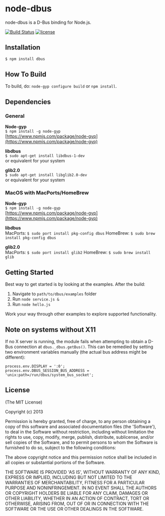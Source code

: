 # node-dbus  
node-dbus is a D-Bus binding for Node.js.

[![Build Status](https://travis-ci.org/Shouqun/node-dbus.svg?branch=master)](https://travis-ci.org/Shouqun/node-dbus)
[![license](https://img.shields.io/github/license/mashape/apistatus.svg)](#license)

## Installation

```bash
$ npm install dbus
```

## How To Build
To build, do: `node-gyp configure build` or `npm install`.

## Dependencies

### General

**Node-gyp**  
`$ npm install -g node-gyp`  
[https://www.npmjs.com/package/node-gyp](https://www.npmjs.com/package/node-gyp)

**libdbus**  
`$ sudo apt-get install libdbus-1-dev`  
or equivalent for your system

**glib2.0**  
`$ sudo apt-get install libglib2.0-dev`  
or equivalent for your system

### MacOS with MacPorts/HomeBrew

**Node-gyp**  
`$ npm install -g node-gyp`  
[https://www.npmjs.com/package/node-gyp](https://www.npmjs.com/package/node-gyp)

**libdbus**  
MacPorts: `$ sudo port install pkg-config dbus`
HomeBrew: `$ sudo brew install pkg-config dbus`

**glib2.0**  
MacPorts: `$ sudo port install glib2`
HomeBrew: `$ sudo brew install glib`

## Getting Started
Best way to get started is by looking at the examples. After the build:

1. Navigate to `path/to/dbus/examples` folder
1. Run `node service.js &`
1. Run  `node hello.js`

Work your way through other examples to explore supported functionality.

## Note on systems without X11
If no X server is running, the module fails when attempting to obtain a D-Bus
connection at `dbus._dbus.getBus()`. This can be remedied by setting two
environment variables manually (the actual bus address might be different):

	process.env.DISPLAY = ':0';
	process.env.DBUS_SESSION_BUS_ADDRESS = 'unix:path=/run/dbus/system_bus_socket';

## License 

(The MIT License)

Copyright (c) 2013

Permission is hereby granted, free of charge, to any person obtaining
a copy of this software and associated documentation files (the
'Software'), to deal in the Software without restriction, including
without limitation the rights to use, copy, modify, merge, publish,
distribute, sublicense, and/or sell copies of the Software, and to
permit persons to whom the Software is furnished to do so, subject to
the following conditions:

The above copyright notice and this permission notice shall be
included in all copies or substantial portions of the Software.

THE SOFTWARE IS PROVIDED 'AS IS', WITHOUT WARRANTY OF ANY KIND,
EXPRESS OR IMPLIED, INCLUDING BUT NOT LIMITED TO THE WARRANTIES OF
MERCHANTABILITY, FITNESS FOR A PARTICULAR PURPOSE AND NONINFRINGEMENT.
IN NO EVENT SHALL THE AUTHORS OR COPYRIGHT HOLDERS BE LIABLE FOR ANY
CLAIM, DAMAGES OR OTHER LIABILITY, WHETHER IN AN ACTION OF CONTRACT,
TORT OR OTHERWISE, ARISING FROM, OUT OF OR IN CONNECTION WITH THE
SOFTWARE OR THE USE OR OTHER DEALINGS IN THE SOFTWARE.

